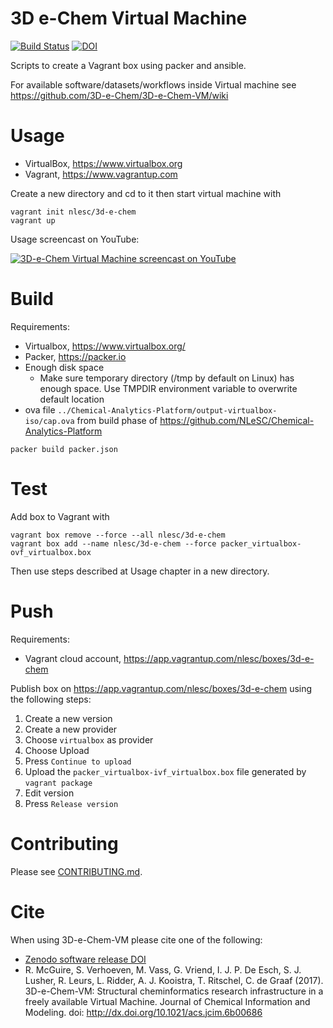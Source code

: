 # 3D e-Chem Virtual Machine

[![Build Status](https://travis-ci.org/3D-e-Chem/3D-e-Chem-VM.svg?branch=master)](https://travis-ci.org/3D-e-Chem/3D-e-Chem-VM)
[![DOI](https://zenodo.org/badge/19641/3D-e-Chem/3D-e-Chem-VM.svg)](https://zenodo.org/badge/latestdoi/19641/3D-e-Chem/3D-e-Chem-VM)

Scripts to create a Vagrant box using packer and ansible.

For available software/datasets/workflows inside Virtual machine see https://github.com/3D-e-Chem/3D-e-Chem-VM/wiki

# Usage

* VirtualBox, https://www.virtualbox.org
* Vagrant, https://www.vagrantup.com

Create a new directory and cd to it then start virtual machine with

```
vagrant init nlesc/3d-e-chem
vagrant up
```

Usage screencast on YouTube:

[![3D-e-Chem Virtual Machine screencast on YouTube](https://img.youtube.com/vi/zBv4rPfsLLc/0.jpg)](https://www.youtube.com/watch?v=zBv4rPfsLLc)

# Build

Requirements:

* Virtualbox, https://www.virtualbox.org/
* Packer, https://packer.io
* Enough disk space
  * Make sure temporary directory (/tmp by default on Linux) has enough space. Use TMPDIR environment variable to overwrite default location
* ova file `../Chemical-Analytics-Platform/output-virtualbox-iso/cap.ova` from build phase of https://github.com/NLeSC/Chemical-Analytics-Platform

```
packer build packer.json
```
# Test

Add box to Vagrant with

```
vagrant box remove --force --all nlesc/3d-e-chem
vagrant box add --name nlesc/3d-e-chem --force packer_virtualbox-ovf_virtualbox.box
```

Then use steps described at Usage chapter in a new directory.

# Push

Requirements:

* Vagrant cloud account, https://app.vagrantup.com/nlesc/boxes/3d-e-chem

Publish box on https://app.vagrantup.com/nlesc/boxes/3d-e-chem using the following steps:

1. Create a new version
2. Create a new provider
3. Choose `virtualbox` as provider
4. Choose Upload
5. Press `Continue to upload`
6. Upload the `packer_virtualbox-ivf_virtualbox.box` file generated by `vagrant package`
7. Edit version
8. Press `Release version`

# Contributing

Please see [CONTRIBUTING.md](CONTRIBUTING.md).

# Cite

When using 3D-e-Chem-VM please cite one of the following:

* [Zenodo software release DOI](https://zenodo.org/badge/latestdoi/19641/3D-e-Chem/3D-e-Chem-VM)
* R. McGuire, S. Verhoeven, M. Vass, G. Vriend, I. J. P. De Esch, S. J. Lusher, R. Leurs, L. Ridder, A. J. Kooistra, T. Ritschel, C. de Graaf (2017). 3D-e-Chem-VM: Structural cheminformatics research infrastructure in a freely available Virtual Machine. Journal of Chemical Information and Modeling. doi: http://dx.doi.org/10.1021/acs.jcim.6b00686
